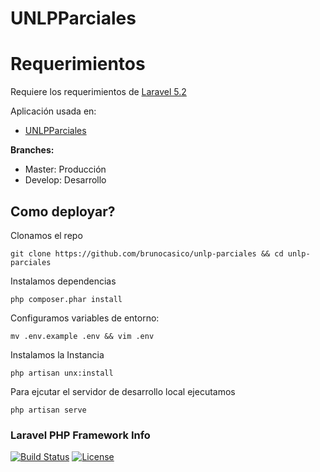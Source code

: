 # UNLPParciales

# Requerimientos

Requiere los requerimientos de [Laravel 5.2](https://laravel.com/docs/5.2#server-requirements)

Aplicación usada en:
 * [UNLPParciales](https://github.com/brunocascio/unlp-parciales)

**Branches:**
  * Master: Producción
  * Develop: Desarrollo

## Como deployar?

Clonamos el repo

`git clone https://github.com/brunocasico/unlp-parciales && cd unlp-parciales`

Instalamos dependencias

`php composer.phar install`

Configuramos variables de entorno:

`mv .env.example .env && vim .env`

Instalamos la Instancia

`php artisan unx:install`

Para ejcutar el servidor de desarrollo local ejecutamos

`php artisan serve`


### Laravel PHP Framework Info

[![Build Status](https://travis-ci.org/laravel/framework.svg)](https://travis-ci.org/laravel/framework)
[![License](https://poser.pugx.org/laravel/framework/license.svg)](https://packagist.org/packages/laravel/framework)

